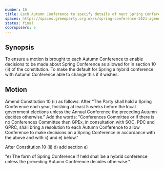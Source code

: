 ```yaml
---
number: 16
title: Each Autumn Conference to specify details of next Spring Conference
spaces: https://spaces.greenparty.org.uk/s/spring-conference-2021-agenda-forum2/?contentId=75749
status: final
coproposers: 5
---
```

## Synopsis

To ensure a motion is brought to each Autumn Conference to enable decisions to be made about Spring Conference as allowed for in section 10 (ii) of the constitution. To make the default for Spring a hybrid conference with Autumn Conference able to change this if it wishes.

## Motion

Amend Constitution 10 (ii) as follows: After “The Party shall hold a Spring Conference each year, finishing at least 5 weeks before the local government elections unless the Annual Conference the preceding Autumn decides otherwise.”
Add the words: "Conferences Committee or if there is no Conferences Committee then GPEx, in consultation with SOC, PDC and GPRC, shall bring a resolution to each Autumn Conference to allow Conference to make decisions on a Spring Conference in accordance with the above and with c) and e) below."

After Constitution 10 (ii) d) add section e)

"e) The form of Spring Conference if held shall be a hybrid conference unless the preceding Autumn Conference decides otherwise."
